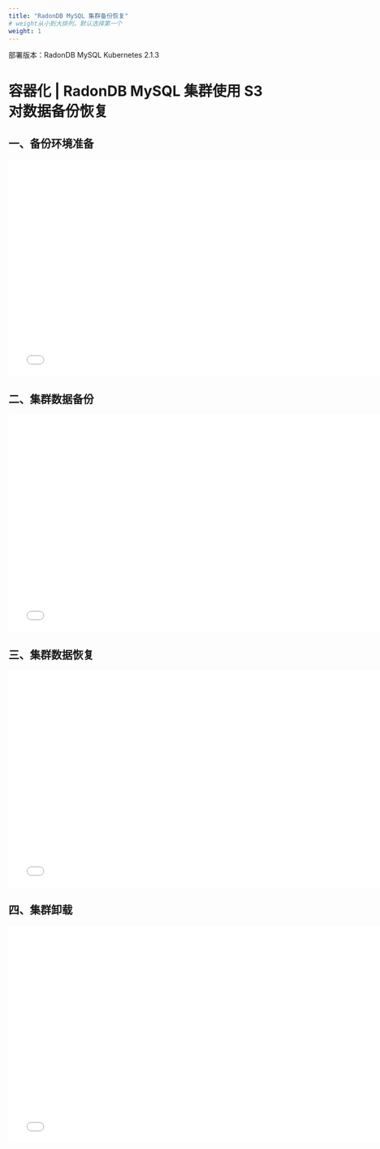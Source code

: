 ```yaml
---
title: "RadonDB MySQL 集群备份恢复"
# weight从小到大排列，默认选择第一个
weight: 1
---
```


部署版本：RadonDB MySQL Kubernetes 2.1.3

# 容器化 | RadonDB MySQL 集群使用 S3 对数据备份恢复
<!-- 宽固定760px 一般选择16:9或4:3 -->

## 一、备份环境准备
<iframe width="760" height="427" src="//player.bilibili.com/player.html?aid=510896127&bvid=BV19u411y7op&cid=582027192&page=1" scrolling="no" border="0" frameborder="no" framespacing="0" allowfullscreen="true"> </iframe>

## 二、集群数据备份
<iframe width="760" height="427" src="//player.bilibili.com/player.html?aid=553420241&bvid=BV1Ni4y1m7eb&cid=582027564&page=1" scrolling="no" border="0" frameborder="no" framespacing="0" allowfullscreen="true"> </iframe>

## 三、集群数据恢复
<iframe width="760" height="427" src="//player.bilibili.com/player.html?aid=768416651&bvid=BV1ir4y1J7op&cid=582027565&page=1" scrolling="no" border="0" frameborder="no" framespacing="0" allowfullscreen="true"> </iframe>

## 四、集群卸载
<iframe width="760" height="427" src="//player.bilibili.com/player.html?aid=510994664&bvid=BV1ku411k7m3&cid=582027461&page=1" scrolling="no" border="0" frameborder="no" framespacing="0" allowfullscreen="true"> </iframe>
